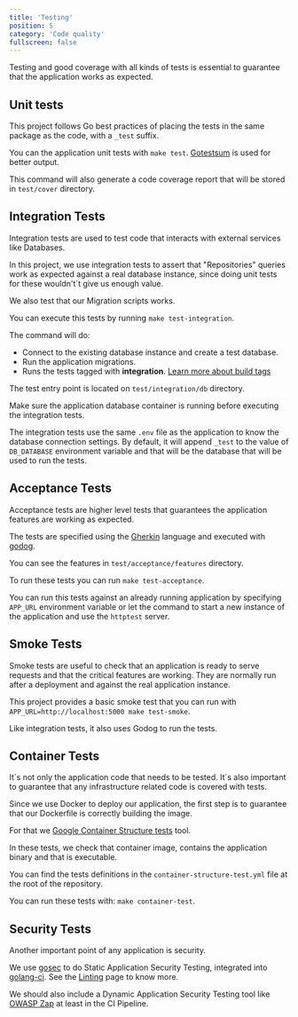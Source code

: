 ```yaml
---
title: 'Testing'
position: 5
category: 'Code quality'
fullscreen: false
---
```


Testing and good coverage with all kinds of tests is essential to guarantee that the application works as expected.

## Unit tests

This project follows Go best practices of placing the tests in the same package as the code, with a `_test` suffix.

You can the application unit tests with `make test`. [Gotestsum](https://github.com/gotestyourself/gotestsum) is used for better output.

This command will also generate a code coverage report that will be stored in `test/cover` directory.


## Integration Tests

Integration tests are used to test code that interacts with external services like Databases.

In this project, we use integration tests to assert that "Repositories" queries work as expected against a real database instance, since doing unit tests for these wouldn't´t give us enough value.

We also test that our Migration scripts works.

You can execute this tests by running `make test-integration`.

The command will do:

* Connect to the existing database instance and create a test database.
* Run the application migrations.
* Runs the tests tagged with **integration**. [Learn more about build tags](https://mickey.dev/posts/go-build-tags-testing/)

The test entry point is located on `test/integration/db` directory.

<alert>
Make sure the application database container is running before executing the integration tests.
</alert>

The integration tests use the same `.env` file as the application to know the database connection settings.
By default, it will append `_test` to the value of `DB_DATABASE` environment variable and that will be the database that will be used to run the tests.


## Acceptance Tests

Acceptance tests are higher level tests that guarantees the application features are working as expected.

The tests are specified using the [Gherkin](https://cucumber.io/docs/gherkin/) language and executed with [godog](https://github.com/cucumber/godog).

You can see the features in `test/acceptance/features` directory.

To run these tests you can run `make test-acceptance`.

You can run this tests against an already running application by specifying `APP_URL` environment variable or let the command to start a new instance of the application and use the `httptest` server.

## Smoke Tests

Smoke tests are useful to check that an application is ready to serve requests and that the critical features are working. They are normally run after a deployment and against the real application instance.

This project provides a basic smoke test that you can run with `APP_URL=http://localhost:5000 make test-smoke`.

Like integration tests, it also uses Godog to run the tests.

## Container Tests

It´s not only the application code that needs to be tested. It´s also important to guarantee that any infrastructure related code is covered with tests.

Since we use Docker to deploy our application, the first step is to guarantee that our Dockerfile is correctly building the image.

For that we [Google Container Structure tests](https://github.com/GoogleContainerTools/container-structure-test) tool.

In these tests, we check that container image, contains the application binary and that is executable.

You can find the tests definitions in the `container-structure-test.yml` file at the root of the repository.

You can run these tests with: `make container-test`.

## Security Tests

Another important point of any application is security. 

We use [gosec](https://github.com/securego/gosec) to do Static Application Security Testing, integrated into [golang-ci](https://github.com/golangci/golangci-lint). See the [Linting](/linting) page to know more.

We should also include a Dynamic Application Security Testing tool like [OWASP Zap](https://owasp.org/www-project-zap/) at least in the CI Pipeline.

